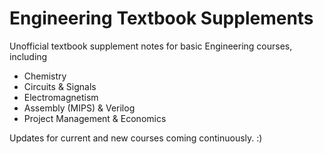 # Engineering Textbook Supplements

Unofficial textbook supplement notes for basic Engineering courses, including
 - Chemistry
 - Circuits & Signals
 - Electromagnetism
 - Assembly (MIPS) & Verilog
 - Project Management & Economics

 Updates for current and new courses coming continuously. :)
